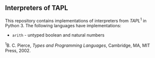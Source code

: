 ## Interpreters of TAPL

This repository contains implementations of interpreters from
*TAPL*<sup>1</sup> in Python 3.  The following languages have implementations:

* `arith` - untyped boolean and natural numbers

<sup>1</sup>B. C. Pierce, *Types and Programming Languages*, Cambridge, MA,
MIT Press, 2002.
